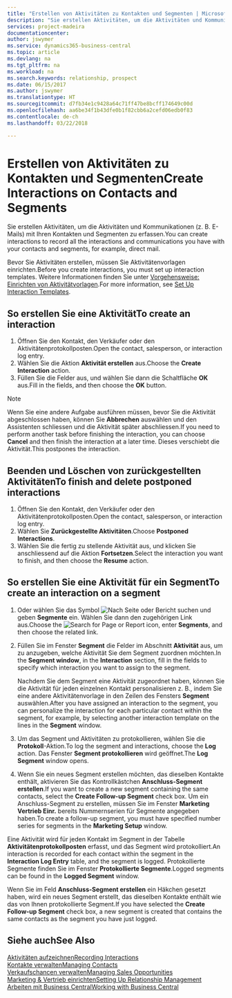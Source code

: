 ```yaml
---
title: "Erstellen von Aktivitäten zu Kontakten und Segmenten | Microsoft Docs"
description: "Sie erstellen Aktivitäten, um die Aktivitäten und Kommunikationen (z. B. E-Mails) mit Ihren Kontakten und Segmenten in Business Central zu erfassen."
services: project-madeira
documentationcenter: 
author: jswymer
ms.service: dynamics365-business-central
ms.topic: article
ms.devlang: na
ms.tgt_pltfrm: na
ms.workload: na
ms.search.keywords: relationship, prospect
ms.date: 06/15/2017
ms.author: jswymer
ms.translationtype: HT
ms.sourcegitcommit: d7fb34e1c9428a64c71ff47be8bcff174649c00d
ms.openlocfilehash: aa6be34f1b43dfe0b1f82cbb6a2cefd06edb0f83
ms.contentlocale: de-ch
ms.lasthandoff: 03/22/2018

---
```

# <a name="create-interactions-on-contacts-and-segments"></a><span data-ttu-id="18fca-103">Erstellen von Aktivitäten zu Kontakten und Segmenten</span><span class="sxs-lookup"><span data-stu-id="18fca-103">Create Interactions on Contacts and Segments</span></span>
<span data-ttu-id="18fca-104">Sie erstellen Aktivitäten, um die Aktivitäten und Kommunikationen (z. B. E-Mails) mit Ihren Kontakten und Segmenten zu erfassen.</span><span class="sxs-lookup"><span data-stu-id="18fca-104">You can create interactions to record all the interactions and communications you have with your contacts and segments, for example, direct mail.</span></span>

<span data-ttu-id="18fca-105">Bevor Sie Aktivitäten erstellen, müssen Sie Aktivitätenvorlagen einrichten.</span><span class="sxs-lookup"><span data-stu-id="18fca-105">Before you create interactions, you must set up interaction templates.</span></span> <span data-ttu-id="18fca-106">Weitere Informationen finden Sie unter [Vorgehensweise: Einrichten von Aktivitätvorlagen](marketing-interactions.md).</span><span class="sxs-lookup"><span data-stu-id="18fca-106">For more information, see  [Set Up Interaction Templates](marketing-interactions.md).</span></span>

## <a name="to-create-an-interaction"></a><span data-ttu-id="18fca-107">So erstellen Sie eine Aktivität</span><span class="sxs-lookup"><span data-stu-id="18fca-107">To create an interaction</span></span>
1. <span data-ttu-id="18fca-108">Öffnen Sie den Kontakt, den Verkäufer oder den Aktivitätenprotokollposten.</span><span class="sxs-lookup"><span data-stu-id="18fca-108">Open the contact, salesperson, or interaction log entry.</span></span>
2. <span data-ttu-id="18fca-109">Wählen Sie die Aktion **Aktivität erstellen** aus.</span><span class="sxs-lookup"><span data-stu-id="18fca-109">Choose the **Create Interaction** action.</span></span>
3. <span data-ttu-id="18fca-110">Füllen Sie die Felder aus, und wählen Sie dann die Schaltfläche **OK** aus.</span><span class="sxs-lookup"><span data-stu-id="18fca-110">Fill in the fields, and then choose the **OK** button.</span></span>

> [!NOTE]  
>   <span data-ttu-id="18fca-111">Wenn Sie eine andere Aufgabe ausführen müssen, bevor Sie die Aktivität abgeschlossen haben, können Sie **Abbrechen** auswählen und den Assistenten schliessen und die Aktivität später abschliessen.</span><span class="sxs-lookup"><span data-stu-id="18fca-111">If you need to perform another task before finishing the interaction, you can choose **Cancel** and then finish the interaction at a later time.</span></span> <span data-ttu-id="18fca-112">Dieses verschiebt die Aktivität.</span><span class="sxs-lookup"><span data-stu-id="18fca-112">This postpones the interaction.</span></span>

## <a name="to-finish-and-delete-postponed-interactions"></a><span data-ttu-id="18fca-113">Beenden und Löschen von zurückgestellten Aktivitäten</span><span class="sxs-lookup"><span data-stu-id="18fca-113">To finish and delete postponed interactions</span></span>
1. <span data-ttu-id="18fca-114">Öffnen Sie den Kontakt, den Verkäufer oder den Aktivitätenprotokollposten.</span><span class="sxs-lookup"><span data-stu-id="18fca-114">Open the contact, salesperson, or interaction log entry.</span></span>
2. <span data-ttu-id="18fca-115">Wählen Sie **Zurückgestellte Aktivitäten**.</span><span class="sxs-lookup"><span data-stu-id="18fca-115">Choose **Postponed Interactions**.</span></span>
3. <span data-ttu-id="18fca-116">Wählen Sie die fertig zu stellende Aktivität aus, und klicken Sie anschliessend auf die Aktion **Fortsetzen**.</span><span class="sxs-lookup"><span data-stu-id="18fca-116">Select the interaction you want to finish, and then choose the **Resume** action.</span></span>

## <a name="to-create-an-interaction-on-a-segment"></a><span data-ttu-id="18fca-117">So erstellen Sie eine Aktivität für ein Segment</span><span class="sxs-lookup"><span data-stu-id="18fca-117">To create an interaction on a segment</span></span>
1. <span data-ttu-id="18fca-118">Oder wählen Sie das Symbol ![Nach Seite oder Bericht suchen](media/ui-search/search_small.png "Nach Seite oder Bericht suchen") und geben **Segmente** ein. Wählen Sie dann den zugehörigen Link aus.</span><span class="sxs-lookup"><span data-stu-id="18fca-118">Choose the ![Search for Page or Report](media/ui-search/search_small.png "Search for Page or Report icon") icon, enter **Segments**, and then choose the related link.</span></span>
2. <span data-ttu-id="18fca-119">Füllen Sie im Fenster **Segment** die Felder im Abschnitt **Aktivität** aus, um zu anzugeben, welche Aktivität Sie dem Segment zuordnen möchten.</span><span class="sxs-lookup"><span data-stu-id="18fca-119">In the **Segment window**, in the **Interaction** section, fill in the fields to specify which interaction you want to assign to the segment.</span></span>

    <span data-ttu-id="18fca-120">Nachdem Sie dem Segment eine Aktivität zugeordnet haben, können Sie die Aktivität für jeden einzelnen Kontakt personalisieren z. B., indem Sie eine andere Aktivitätenvorlage in den Zeilen des Fensters **Segment** auswählen.</span><span class="sxs-lookup"><span data-stu-id="18fca-120">After you have assigned an interaction to the segment, you can personalize the interaction for each particular contact within the segment, for example, by selecting another interaction template on the lines in the **Segment** window.</span></span>  
3. <span data-ttu-id="18fca-121">Um das Segment und Aktivitäten zu protokollieren, wählen Sie die **Protokoll**-Aktion.</span><span class="sxs-lookup"><span data-stu-id="18fca-121">To log the segment and interactions, choose the **Log** action.</span></span> <span data-ttu-id="18fca-122">Das Fenster **Segment protokollieren** wird geöffnet.</span><span class="sxs-lookup"><span data-stu-id="18fca-122">The **Log Segment** window opens.</span></span>
4. <span data-ttu-id="18fca-123">Wenn Sie ein neues Segment erstellen möchten, das dieselben Kontakte enthält, aktivieren Sie das Kontrollkästchen **Anschluss-Segment erstellen**.</span><span class="sxs-lookup"><span data-stu-id="18fca-123">If you want to create a new segment containing the same contacts, select the **Create Follow-up Segment** check box.</span></span> <span data-ttu-id="18fca-124">Um ein Anschluss-Segment zu erstellen, müssen Sie im Fenster **Marketing Vertrieb Einr.** bereits Nummernserien für Segmente angegeben haben.</span><span class="sxs-lookup"><span data-stu-id="18fca-124">To create a follow-up segment, you must have specified number series for segments in the **Marketing Setup** window.</span></span>

<span data-ttu-id="18fca-125">Eine Aktivität wird für jeden Kontakt im Segment in der Tabelle **Aktivitätenprotokollposten** erfasst, und das Segment wird protokolliert.</span><span class="sxs-lookup"><span data-stu-id="18fca-125">An interaction is recorded for each contact within the segment in the **Interaction Log Entry** table, and the segment is logged.</span></span> <span data-ttu-id="18fca-126">Protokollierte Segmente finden Sie im Fenster **Protokollierte Segmente**.</span><span class="sxs-lookup"><span data-stu-id="18fca-126">Logged segments can be found in the **Logged Segment** window.</span></span>

<span data-ttu-id="18fca-127">Wenn Sie im Feld **Anschluss-Segment erstellen** ein Häkchen gesetzt haben, wird ein neues Segment erstellt, das dieselben Kontakte enthält wie das von Ihnen protokollierte Segment.</span><span class="sxs-lookup"><span data-stu-id="18fca-127">If you have selected the **Create Follow-up Segment** check box, a new segment is created that contains the same contacts as the segment you have just logged.</span></span>

## <a name="see-also"></a><span data-ttu-id="18fca-128">Siehe auch</span><span class="sxs-lookup"><span data-stu-id="18fca-128">See Also</span></span>
[<span data-ttu-id="18fca-129">Aktivitäten aufzeichnen</span><span class="sxs-lookup"><span data-stu-id="18fca-129">Recording Interactions</span></span>](marketing-interactions.md)  
[<span data-ttu-id="18fca-130">Kontakte verwalten</span><span class="sxs-lookup"><span data-stu-id="18fca-130">Managing Contacts</span></span>](marketing-contacts.md)  
[<span data-ttu-id="18fca-131">Verkaufschancen verwalten</span><span class="sxs-lookup"><span data-stu-id="18fca-131">Managing Sales Opportunities</span></span>](marketing-manage-sales-opportunities.md)  
[<span data-ttu-id="18fca-132">Marketing & Vertrieb einrichten</span><span class="sxs-lookup"><span data-stu-id="18fca-132">Setting Up Relationship Management</span></span>](marketing-setup-marketing.md)  
[<span data-ttu-id="18fca-133">Arbeiten mit  Business Central</span><span class="sxs-lookup"><span data-stu-id="18fca-133">Working with Business Central</span></span>](ui-work-product.md)

